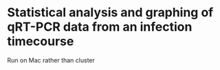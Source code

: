 # Statistical analysis and graphing of qRT-PCR data from an infection timecourse

Run on Mac rather than cluster
